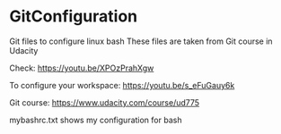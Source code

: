# GitConfiguration
Git files to configure linux bash
These files are taken from Git course in Udacity


Check: 
https://youtu.be/XPOzPrahXgw

To configure your workspace:
https://youtu.be/s_eFuGauy6k

Git course: 
https://www.udacity.com/course/ud775


mybashrc.txt shows my configuration for bash

